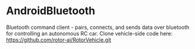 # AndroidBluetooth

Bluetooth command client - pairs, connects, and sends data over bluetooth for controlling an autonomous RC car.
Clone vehicle-side code here: https://github.com/rotor-ai/RotorVehicle.git
